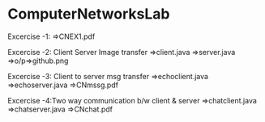 # ComputerNetworksLab 
Excercise -1:
  =>CNEX1.pdf
  
  
Excercise -2: Client Server Image transfer 
  =>client.java 
  =>server.java 
  =>o/p=>github.png 
  
  
Excercise -3: Client to server msg transfer 
  =>echoclient.java 
  =>echoserver.java 
  =>CNmssg.pdf 
  
  
Excercise -4:Two way communication b/w client & server 
  =>chatclient.java 
  =>chatserver.java 
  =>CNchat.pdf 
